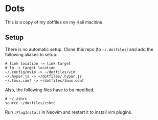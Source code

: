 # Dots

This is a copy of my dotfiles on my Kali machine.

## Setup

There is no automatic setup. Clone this repo (to `~/.dotfiles`) and add the following aliases to setup:

```shell
# link location -> link target
# ln -s target location
~/.config/nvim -> ~/dotfiles/vim
~/.hyper.js -> ~/dotfiles/.hyper.js
~/.tmux.conf -> ~/dotfiles/tmux.conf
```

Also, the following files have to be modified.

```shell
# ~/.zshrc
source ~/dotfiles/zshrc
```

Run `:PlugInstall` in Neovim and restart it to install vim plugins.

